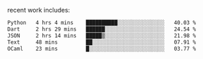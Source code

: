 
<!--<img width="1415" height="100" alt="blu" src="https://github.com/rdsilva01/rdsilva01/assets/101207588/deb060e5-d035-4f09-b511-e3f50605b207">-->

<!-- \> Enthusiastic about developing and building solutions <br>
\> Computer Science and Engineering @ UBI -->

<!-- <a href="https://www.rodrigosilva.live/">personal website</a> 🏁 -->

<!-- ![](https://komarev.com/ghpvc/?username=rdsilva01) -->

recent work includes:
<!--START_SECTION:waka-->

```txt
Python   4 hrs 4 mins    ██████████░░░░░░░░░░░░░░░   40.03 %
Dart     2 hrs 29 mins   ██████░░░░░░░░░░░░░░░░░░░   24.54 %
JSON     2 hrs 14 mins   █████▒░░░░░░░░░░░░░░░░░░░   21.98 %
Text     48 mins         ██░░░░░░░░░░░░░░░░░░░░░░░   07.91 %
OCaml    23 mins         █░░░░░░░░░░░░░░░░░░░░░░░░   03.77 %
```

<!--END_SECTION:waka-->

